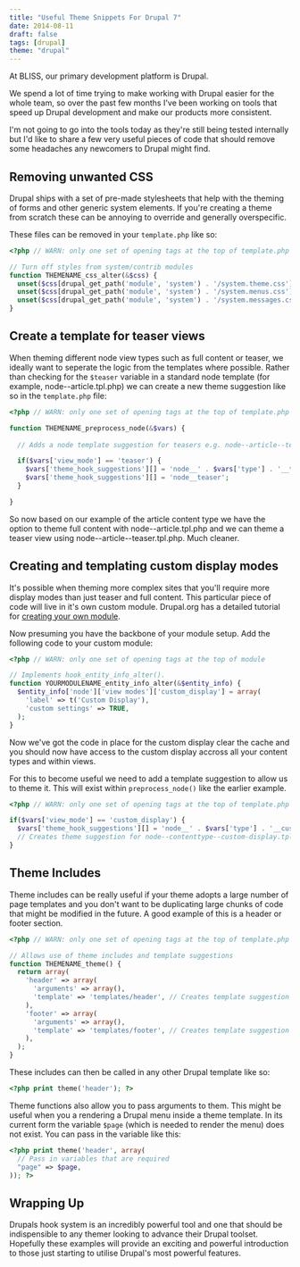 ```yaml
---
title: "Useful Theme Snippets For Drupal 7"
date: 2014-08-11
draft: false
tags: [drupal]
theme: "drupal"
---
```


At BLISS, our primary development platform is Drupal. 

We spend a lot of time trying to make working with Drupal easier for the whole team, so over the past few months I've been working on tools that speed up Drupal development and make our products more consistent.

I'm not going to go into the tools today as they're still being tested internally but I'd like to share a few very useful pieces of code that should remove some headaches any newcomers to Drupal might find.

## Removing unwanted CSS

Drupal ships with a set of pre-made stylesheets that help with the theming of forms and other generic system elements. If you're creating a theme from scratch these can be annoying to override and generally overspecific.

These files can be removed in your `template.php` like so:

``` php
<?php // WARN: only one set of opening tags at the top of template.php

// Turn off styles from system/contrib modules
function THEMENAME_css_alter(&$css) {
  unset($css[drupal_get_path('module', 'system') . '/system.theme.css']);
  unset($css[drupal_get_path('module', 'system') . '/system.menus.css']);
  unset($css[drupal_get_path('module', 'system') . '/system.messages.css']);
}
```

## Create a template for teaser views

When theming different node view types such as full content or teaser, we ideally want to seperate the logic from the templates where possible. Rather than checking for the `$teaser` variable in a standard node template (for example, node--article.tpl.php) we can create a new theme suggestion like so in the `template.php` file:

```php
<?php // WARN: only one set of opening tags at the top of template.php

function THEMENAME_preprocess_node(&$vars) {
  
  // Adds a node template suggestion for teasers e.g. node--article--teaser.tpl.php

  if($vars['view_mode'] == 'teaser') {
    $vars['theme_hook_suggestions'][] = 'node__' . $vars['type'] . '__teaser';
    $vars['theme_hook_suggestions'][] = 'node__teaser';
  }

}
```

So now based on our example of the article content type we have the option to theme full content with node--article.tpl.php and we can theme a teaser view using node--article--teaser.tpl.php. Much cleaner.

## Creating and templating custom display modes

It's possible when theming more complex sites that you'll require more display modes than just teaser and full content. This particular piece of code will live in it's own custom module. Drupal.org has a detailed tutorial for [creating your own module](https://www.drupal.org/node/1074360)</a>.

Now presuming you have the backbone of your module setup. Add the following code to your custom module:

```php
<?php // WARN: only one set of opening tags at the top of module

// Implements hook_entity_info_alter().
function YOURMODULENAME_entity_info_alter(&$entity_info) {
  $entity_info['node']['view modes']['custom_display'] = array(
    'label' => t('Custom Display'),
    'custom settings' => TRUE,
  );
}
```

Now we've got the code in place for the custom display clear the cache and you should now have access to the custom display accross all your content types and within views.

For this to become useful we need to add a template suggestion to allow us to theme it. This will exist within `preprocess_node()` like the earlier example.

```php
<?php // WARN: only one set of opening tags at the top of template.php

if($vars['view_mode'] == 'custom_display') {
  $vars['theme_hook_suggestions'][] = 'node__' . $vars['type'] . '__custom-display';
  // Creates theme suggestion for node--contenttype--custom-display.tpl.php
}
```


## Theme Includes

Theme includes can be really useful if your theme adopts a large number of page templates and you don't want to be duplicating large chunks of code that might be modified in the future. A good example of this is a header or footer section.

```php
<?php // WARN: only one set of opening tags at the top of template.php

// Allows use of theme includes and template suggestions
function THEMENAME_theme() {
  return array(
    'header' => array(
      'arguments' => array(),
      'template' => 'templates/header', // Creates template suggestion for header.tpl.php
    ),
    'footer' => array(
      'arguments' => array(),
      'template' => 'templates/footer', // Creates template suggestion for footer.tpl.php
    ),
  );
}
```

These includes can then be called in any other Drupal template like so:

```php
<?php print theme('header'); ?>
```

Theme functions also allow you to pass arguments to them. This might be useful when you a rendering a Drupal menu inside a theme template. In its current form the variable `$page` (which is needed to render the menu) does not exist. You can pass in the variable like this:

```php
<?php print theme('header', array(
  // Pass in variables that are required
  "page" => $page,
)); ?>
```

## Wrapping Up

Drupals hook system is an incredibly powerful tool and one that should be indispensible to any themer looking to advance their Drupal toolset. Hopefully these examples will provide an exciting and powerful introduction to those just starting to utilise Drupal's most powerful features.
